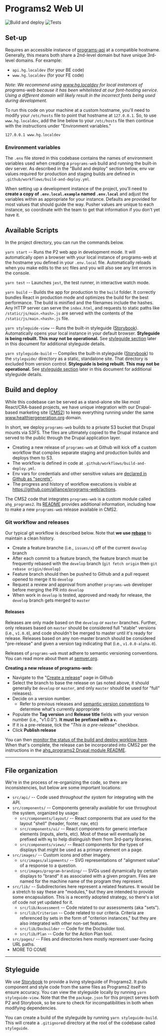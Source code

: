 # Programs2 Web UI

![Build and deploy](https://github.com/alliance/programs-web/workflows/Build%20and%20deploy/badge.svg) ![Tests](https://github.com/alliance/programs-web/workflows/Tests/badge.svg)

## Set-up

Requires an accessible instance of [programs-api](https://github.com/alliance/programs-api) at a compatible hostname. Generally, this means both share a 2nd-level domain but have unique 3rd-level domains. For example:

- `api.hg.localdev` (for your BE code)
- `www.hg.localdev` (for your FE code)

_Note: We recommend using www.hg.localdev for local instances of programs-web because it has been whitelisted at our font-hosting service. Using a different domain will likely result in the incorrect fonts being used during development._

To run this code on your machine at a custom hostname, you'll need to modify your `/etc/hosts` file to point that hostname at `127.0.0.1`. So, to use `www.hg.localdev`, add the line below to your `/etc/hosts` file then continue with the instructions under "Environment variables."

```
127.0.0.1 www.hg.localdev
```

### Environment variables

The `.env` file stored in this codebase contains the names of environment variables used when creating a `programs-web` build and running the built-in dev server. As described in the "Build and deploy" section below, env var values required for production and staging builds are defined in `.github/workflows/build-and-deploy.yml`.

When setting up a development instance of the project, you'll need to **create a copy of `.env.local.example` named `.env.local`** and adjust the variables within as appropriate for your instance. Defaults are provided for most values that should guide the way. Pusher values are unique to each instance, so coordinate with the team to get that information if you don't yet have it.

## Available Scripts

In the project directory, you can run the commands below.

`yarn start` -- Runs the P2 web app in development mode. It will automatically open a browser with your local instance of programs-web at the hostname you defined in your `.env.local` file. Automatically reloads when you make edits to the src files and you will also see any lint errors in the console.

`yarn test` -- Launches `jest`, the test runner, in interactive watch mode.

`yarn build` -- Builds the app for production to the `build` folder. It correctly bundles React in production mode and optimizes the build for the best performance. The build is minified and the filenames include the hashes. Any HTTP server can serve the `index.html`, and requests to static paths like `/static/js/main.<hash>.js` are served with the contents of the `/static/js/main.<hash>.js` file.

`yarn styleguide-view` -- Runs the built-in styleguide ([Storybook](https://storybook.js.org/docs/guides/guide-react/)). Automatically opens your local instance in your default browser. **Styleguide is being rebuilt. This may not be operational.** See [styleguide section](#styleguide) later in this document for additional styleguide details.

`yarn styleguide-build` -- Compiles the built-in styleguide ([Storybook](https://storybook.js.org/docs/guides/guide-react/)) to the `styleguide/` directory as a static, standalone site. That directory is excluded from version control. **Styleguide is being rebuilt. This may not be operational.** See [styleguide section](#styleguide) later in this document for additional styleguide details.

## Build and deploy

While this codebase can be served as a stand-alone site like most React/CRA-based projects, we have unique integration with our Drupal-based marketing site ([CMS2](http://github.com/alliance/cms2)) to keep everything running under the same www.healthiergeneration.org domain.

In short, we deploy `programs-web` builds to a private S3 bucket that Drupal mounts via S3FS. The files are ultimately copied to the Drupal instance and served to the public through the Drupal application layer.

- Creating a new release of `programs-web` at Github will kick off a custom workflow that compiles separate staging and production builds and deploys them to S3.
- The workflow is defined in code at `.github/workflows/build-and-deploy.yml`.
- Env vars for credentials and other sensitive values are [declared in Github as "secrets"](https://github.com/alliance/programs-web/settings/secrets).
- The progress and history of workflow executions is visible at https://github.com/alliance/programs-web/actions.

The CMS2 code that integrates `programs-web` is a custom module called `ahg_programs2`. Its [README](https://github.com/alliance/cms2/blob/master/modules/custom/ahg_programs2/README.md) provides additional information, including how to make a new `programs-web` release available in CMS2.

### Git workflow and releases

Our typical git workflow is described below. Note that **we use [rebase](https://www.atlassian.com/git/tutorials/rewriting-history/git-rebase)** to maintain a clean history.

- Create a feature branche (i.e., `issues/x`) off of the current `develop` branch
- After each commit to a feature branch, the feature branch must be frequently rebased with the `develop` branch (`git fetch origin` then `git rebase origin/develop`)
- Feature branch should then be pushed to Github and a pull request opened to merge it to `develop`
- Request a review and approval from another `programs-web` developer before merging the PR into `develop`
- When work in `develop` is tested, approved and ready for release, the `develop` branch gets merged to `master`

#### Releases

Releases are only made based on the `develop` or `master` branches. Further, only releases based on `master` should be considered full "stable" versions (i.e., `v1.0.0`), and code shouldn't be merged to master until it's ready for release. Releases based on any non-master branch should be considered "pre-release" and given a version tag indicating that (i.e., `v1.0.0-alpha.0`).

Releases of `programs-web` must adhere to semantic versioning conventions. You can read more about them at [semver.org](https://semver.org/).

**Creating a new release of programs-web:**

- Navigate to the "[Create a release](https://github.com/alliance/programs-web/releases/new)" page in Github
- Select the branch to base the release on (as noted above, it should generally be `develop` or `master`, and only `master` should be used for "full" releases).
- Decide on a version number.
    - Refer to previous releases and [semantic version conventions](https://semver.org/) to determine what's currently appropriate
- Populate the **Tag version** and **Release title** fields with your version number (i.e., "v1.0.0"). **It must be prefixed with a `v`.**
- If it is a pre-release, tick the _"This is a pre-release"_ checkbox.
- Click **Publish release**

You can then [monitor the status of the build and deploy worklow here](https://github.com/alliance/programs-web/actions). When that's complete, the release can be incorporated into CMS2 per the instructions in the [ahg_programs2 Drupal module README](https://github.com/alliance/cms2/blob/master/modules/custom/ahg_programs2/README.md).

---

## File organization

We're in the process of re-organizing the code, so there are inconsistencies, but below are some important locations:

- `src/api/` -- Code used _throughout the system_ for integrating with the API.
- `src/components/` -- Components generally available for use throughout the system, organized by usage:
    - `src/components/layout/` -- React components that are used for the layout "shell" (header, footer, nav, etc)
    - `src/components/ui/` -- React components for generic interface elements (inputs, alerts, etc). Most of these will eventually be prefixed with `Hg` to help distinguish them from 3rd-party libraries.
    - `src/components/views/` -- React components for the types of displays that might be used as a primary element on a page.
- `src/images/` -- Custom icons and other imagery.
    - `src/images/alignments/` -- SVG representations of "alignment value" of a response to a question.
    - `src/images/program-branding/` -- SVGs used dynamically by certain displays to "brand" it as associated with a given program. Files are named for the machine name of the program they represent.
- `src/lib/` -- Subdirectories here represent a related features. It would be a stretch to say these are "modules," but they are intended to provide some encapsulation. This is a recently adopted strategy, so there's a lot of code not yet updated for it.
    - `src/lib/Assessment` -- Code related to our assessments (aka "sets").
    - `src/lib/Criterion` -- Code related to our criteria. Criteria are referenced by sets in the form of "criterion instances," but they are also integrated with other non-set features.
    - `src/lib/Docbuilder` -- Code for the Docbuilder tool.
    - `src/lib/Plan` -- Code for the Action Plan tool.
- `src/pages/` -- Files and directories here mostly represent user-facing URL paths.
- MORE TO COME

---

## Styleguide

We use [Storybook](https://storybook.js.org/docs/guides/guide-react/) to provide a living styleguide of Programs2. It pulls component and style code from the same files as Programs2 itself to ensure accuracy. You can view the styleguide locally by running `yarn styleguide-view`. Note that the the `package.json` for this project serves both P2 and Storybook, so be sure to check for incompatibilities in both when modifying dependencies.

You can create a build of the styleguide by running `yarn styleguide-build`. This will create a `.gitignore`d directory at the root of the codebase called `styleguide`.
